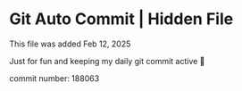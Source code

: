 # Git Auto Commit | Hidden File

This file was added Feb 12, 2025

Just for fun and keeping my daily git commit active 🤪

commit number: 188063
